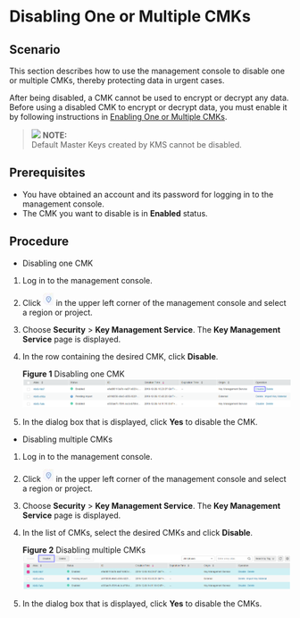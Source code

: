 # Disabling One or Multiple CMKs<a name="kms_01_0035"></a>

## Scenario<a name="section2425549414337"></a>

This section describes how to use the management console to disable one or multiple CMKs, thereby protecting data in urgent cases.

After being disabled, a CMK cannot be used to encrypt or decrypt any data. Before using a disabled CMK to encrypt or decrypt data, you must enable it by following instructions in  [Enabling One or Multiple CMKs](enabling-one-or-multiple-cmks.md).

>![](/images/icon-note.gif) **NOTE:**   
>Default Master Keys created by KMS cannot be disabled.  

## Prerequisites<a name="section2256777914731"></a>

-   You have obtained an account and its password for logging in to the management console.
-   The CMK you want to disable is in  **Enabled**  status.

## Procedure<a name="section2756238314925"></a>

-   Disabling one CMK

1.  Log in to the management console.
2.  Click  ![](figures/icon-region.png)  in the upper left corner of the management console and select a region or project.
3.  Choose  **Security**  \>  **Key Management Service**. The  **Key Management Service**  page is displayed.
4.  In the row containing the desired CMK, click  **Disable**.

    **Figure  1**  Disabling one CMK<a name="fig21924288145410"></a>  
    ![](figures/disabling-one-cmk.png "disabling-one-cmk")

5.  In the dialog box that is displayed, click  **Yes**  to disable the CMK.

-   Disabling multiple CMKs

1.  Log in to the management console.
2.  Click  ![](figures/icon-region.png)  in the upper left corner of the management console and select a region or project.
3.  Choose  **Security**  \>  **Key Management Service**. The  **Key Management Service**  page is displayed.
4.  In the list of CMKs, select the desired CMKs and click  **Disable**.

    **Figure  2**  Disabling multiple CMKs<a name="fig20299676202441"></a>  
    ![](figures/disabling-multiple-cmks.png "disabling-multiple-cmks")

5.  In the dialog box that is displayed, click  **Yes**  to disable the CMKs.

